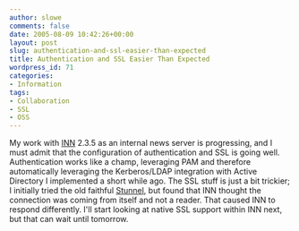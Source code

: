 ```yaml
---
author: slowe
comments: false
date: 2005-08-09 10:42:26+00:00
layout: post
slug: authentication-and-ssl-easier-than-expected
title: Authentication and SSL Easier Than Expected
wordpress_id: 71
categories:
- Information
tags:
- Collaboration
- SSL
- OSS
---
```


My work with [INN](http://www.isc.org/products/INN/) 2.3.5 as an internal news server is progressing, and I must admit that the configuration of authentication and SSL is going well. Authentication works like a champ, leveraging PAM and therefore automatically leveraging the Kerberos/LDAP integration with Active Directory I implemented a short while ago. The SSL stuff is just a bit trickier; I initially tried the old faithful [Stunnel](http://stunnel.mirt.net/index.html), but found that INN thought the connection was coming from itself and not a reader. That caused INN to respond differently. I'll start looking at native SSL support within INN next, but that can wait until tomorrow.
